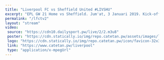 ```yaml
---
title: "Liverpool FC vs Sheffield United #LIVSHU"
excerpt: "EPL GW 21 Home vs Sheffield. Jum'at, 3 Januari 2019. Kick-off 03:00 WIB"
permalink: "/lfctv2"
layout: "stream"
video:
 source: "https://cdn10.dailysport.pw/live/2/2.m3u8"
 poster: "https://cdn.statically.io/img/repo.catetan.pw/assets/images/livwol.jpg?filter=grayscale&width=720&quality=80&format=webp"
 logo: "https://cdn.statically.io/img/repo.catetan.pw/icon/favicon-32x32.png"
 link: "https://www.catetan.pw/liverpool"
 type: "application/x-mpegUrl"
---
```

